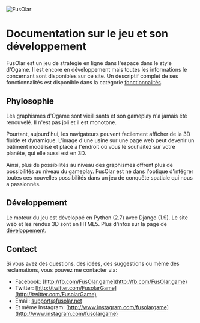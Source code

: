 ![FusOlar](/img/header_logo.png)
# Documentation sur le jeu et son développement

FusOlar est un jeu de stratégie en ligne dans l'espace dans le style d'Ogame. Il est encore en développement mais toutes les informations le concernant sont disponibles sur ce site. Un descriptif complet de ses fonctionnalités est disponible dans la catégorie [fonctionnalités](/features/kind-of-planets/). 

## Phylosophie
Les graphismes d'Ogame sont vieillisants et son gameplay n'a jamais été renouvelé. Il n'est pas joli et il est monotone.

Pourtant, aujourd'hui, les navigateurs peuvent facilement afficher de la 3D fluide et dynamique. L'image d'une usine sur une page web peut devenir un bâtiment modélisé et placé à l'endroit où vous le souhaitez sur votre planète, qui elle aussi est en 3D.

Ainsi, plus de possibilités au niveau des graphismes offrent plus de possibilités au niveau du gameplay. FusOlar est né dans l'optique d'intégrer toutes ces nouvelles possibilités dans un jeu de conquête spatiale qui nous a passionnés.

## Développement
Le moteur du jeu est développé en Python (2.7) avec Django (1.9). Le site web et les rendus 3D sont en HTML5. Plus d'infos sur la page de [développement](/development).

## Contact
Si vous avez des questions, des idées, des suggestions ou même des réclamations, vous pouvez me contacter via:

* Facebook: [http://fb.com/FusOlar.game](http://fb.com/FusOlar.game)
* Twitter: [http://twitter.com/FusolarGame](http://twitter.com/FusolarGame)
* Email: [support@fusolar.net](mailto:support@fusolar.net)
* Et même Instagram: [http://www.instagram.com/fusolargame](http://www.instagram.com/fusolargame)
